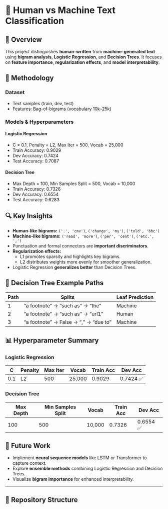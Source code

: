 # 🤖 Human vs Machine Text Classification

## 🌟 Overview
This project distinguishes **human-written** from **machine-generated text** using **bigram analysis**, **Logistic Regression**, and **Decision Trees**. It focuses on **feature importance**, **regularization effects**, and **model interpretability**.

## 🔧 Methodology

### Dataset
- Text samples (train, dev, test)
- Features: Bag-of-bigrams (vocabulary 10k–25k)

### Models & Hyperparameters

#### Logistic Regression
- C = 0.1, Penalty = L2, Max Iter = 500, Vocab = 25,000
- Train Accuracy: 0.9029  
- Dev Accuracy: 0.7424  
- Test Accuracy: 0.7087

#### Decision Tree
- Max Depth = 100, Min Samples Split = 500, Vocab = 10,000
- Train Accuracy: 0.7326  
- Dev Accuracy: 0.6554  
- Test Accuracy: 0.6283

## 🔍 Key Insights
- **Human-like bigrams:** `('.', 'cmv')`, `('change', 'my')`, `('told', 'bbc')`
- **Machine-like bigrams:** `('read', 'more')`, `('per', 'cent')`, `('etc.', ',')`
- Punctuation and formal connectors are **important discriminators**.
- **Regularization effects:**
  - L1 promotes sparsity and highlights key bigrams.
  - L2 distributes weights more evenly for smoother generalization.
- Logistic Regression **generalizes better** than Decision Trees.

## 🌳 Decision Tree Example Paths

| Path | Splits | Leaf Prediction |
|------|--------|----------------|
| 1    | “a footnote” → “such as” → “the” | Machine |
| 2    | “a footnote” → “such as” → “url1” | Human |
| 3    | “a footnote” → False → “,” → “due to” | Machine |

## 📊 Hyperparameter Summary

### Logistic Regression
| C    | Penalty | Max Iter | Vocab | Train Acc | Dev Acc |
|------|---------|----------|-------|-----------|---------|
| 0.1  | L2      | 500      | 25,000| 0.9029    | 0.7424 ✅ |

### Decision Tree
| Max Depth | Min Samples Split | Vocab | Train Acc | Dev Acc |
|-----------|-----------------|-------|-----------|---------|
| 100       | 500             | 10,000| 0.7326    | 0.6554 ✅ |

## 🚀 Future Work
- Implement **neural sequence models** like LSTM or Transformer to capture context.
- Explore **ensemble methods** combining Logistic Regression and Decision Trees.
- Visualize **bigram importance** for enhanced interpretability.

---

## 📁 Repository Structure
